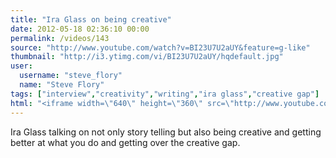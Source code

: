 ```yaml
---
title: "Ira Glass on being creative"
date: 2012-05-18 02:36:10 00:00
permalink: /videos/143
source: "http://www.youtube.com/watch?v=BI23U7U2aUY&feature=g-like"
thumbnail: "http://i3.ytimg.com/vi/BI23U7U2aUY/hqdefault.jpg"
user:
  username: "steve_flory"
  name: "Steve Flory"
tags: ["interview","creativity","writing","ira glass","creative gap"]
html: "<iframe width=\"640\" height=\"360\" src=\"http://www.youtube.com/embed/BI23U7U2aUY?wmode=transparent&fs=1&feature=oembed\" frameborder=\"0\" allowfullscreen></iframe>"
---
```


Ira Glass talking on not only story telling but also being creative and getting better at what you do and getting over the creative gap.